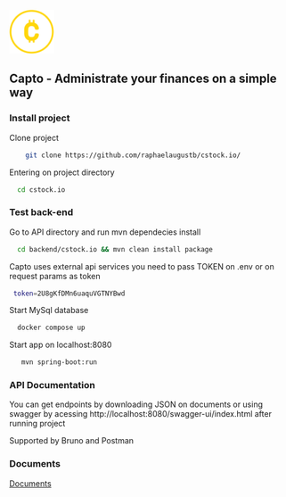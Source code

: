 <br />
<img src="documents/images/capto-logo.png" width="80"/>


## Capto - Administrate your finances on a simple way



### Install project
 Clone project 
```bash
    git clone https://github.com/raphaelaugustb/cstock.io/
```
Entering on project directory
  ```bash
    cd cstock.io
```
### Test back-end
  Go to API directory and run mvn dependecies install
  ```bash
    cd backend/cstock.io && mvn clean install package 
```
Capto uses external api services you need to pass TOKEN on .env or on request params as token
  ```bash
   token=2U8gKfDMn6uaquVGTNYBwd
```
Start MySql database
  ```bash
    docker compose up
```
Start app on localhost:8080
 ```bash
    mvn spring-boot:run 
```
    
### API Documentation

You can get endpoints by downloading JSON on documents or using swagger by acessing http://localhost:8080/swagger-ui/index.html after running project

Supported by Bruno and Postman


### Documents

[Documents](https://github.com/raphaelaugustb/cstock.io/tree/main/documents)

